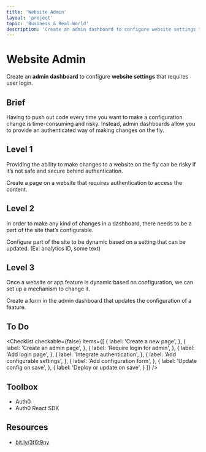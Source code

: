 ```yaml
---
title: 'Website Admin'
layout: 'project'
topic: 'Business & Real-World'
description: 'Create an admin dashboard to configure website settings that requires user login.'
---
```




<ProjectHeader>

# Website Admin

Create an <strong className="color-blue">admin dashboard</strong> to configure <strong className="color-purple">website settings</strong> that requires user login.

</ProjectHeader>

<ProjectContent>

## Brief

Having to push out code every time you want to make a configuration change is time-consuming and risky. Instead,  admin dashboards allow you to provide an authenticated way of making changes on the fly.

## Level 1

Providing the ability to make changes to a website on the fly can be risky if it’s not safe and secure behind authentication.

Create a page on a website that requires authentication to access the content.

<LoginRequired>

## Level 2

In order to make any kind of changes in a dashboard, there needs to be a part of the site that’s configurable.

Configure part of the site to be dynamic based on a setting that can be updated. (Ex: analytics ID, some text)

## Level 3

Once a website or app feature is dynamic based on configuration, we can set up a mechanism to change it.

Create a form in the admin dashboard that updates the configuration of a feature.

</LoginRequired>

</ProjectContent>

<ProjectSidebar>

## To Do

<Checklist checkable={false} items={[
  {
    label: 'Create a new page',
  },
  {
    label: 'Create an admin page',
  },
  {
    label: 'Require login for admin',
  },
  {
    label: 'Add login page',
  },
  {
    label: 'Integrate authentication',
  },
  {
    label: 'Add configurable settings',
  },
  {
    label: 'Add configuration form',
  },
  {
    label: 'Update config on save',
  },
  {
    label: 'Deploy or update on save',
  }
]} />

## Toolbox
- Auth0
- Auth0 React SDK

## Resources
- [bit.ly/3f6t9ny](https://bit.ly/3f6t9ny)

</ProjectSidebar>